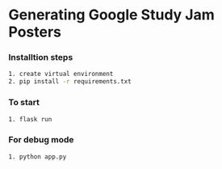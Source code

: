 # Generating Google Study Jam Posters

### Installtion steps

```bash
1. create virtual environment
2. pip install -r requirements.txt
```

### To start

```bash
1. flask run
```

### For debug mode

```bash
1. python app.py
```
